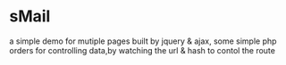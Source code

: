 # sMail
a simple demo for mutiple pages built by jquery & ajax, some simple php orders for controlling data,by watching the url & hash to contol the route
